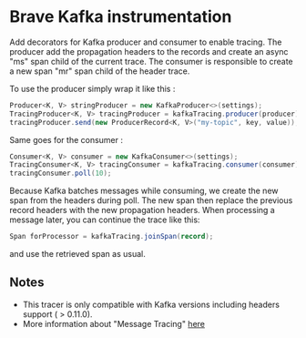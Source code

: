 # Brave Kafka instrumentation

Add decorators for Kafka producer and consumer to enable tracing.
The producer add the propagation headers to the records and create an async "ms" span child of the current trace.
The consumer is responsible to create a new span "mr" span child of the header trace.

To use the producer simply wrap it like this : 
```java
Producer<K, V> stringProducer = new KafkaProducer<>(settings);
TracingProducer<K, V> tracingProducer = kafkaTracing.producer(producer);
tracingProducer.send(new ProducerRecord<K, V>("my-topic", key, value));
```

Same goes for the consumer : 
```java
Consumer<K, V> consumer = new KafkaConsumer<>(settings);
TracingConsumer<K, V> tracingConsumer = kafkaTracing.consumer(consumer);
tracingConsumer.poll(10);
```

Because Kafka batches messages while consuming, we create the new span from the headers during poll.
The new span then replace the previous record headers with the new propagation headers.
When processing a message later, you can continue the trace like this:
```java
Span forProcessor = kafkaTracing.joinSpan(record);
```
and use the retrieved span as usual.

## Notes
* This tracer is only compatible with Kafka versions including headers support ( > 0.11.0).
* More information about "Message Tracing" [here](https://github.com/openzipkin/openzipkin.github.io/blob/master/pages/instrumenting.md#message-tracing)
